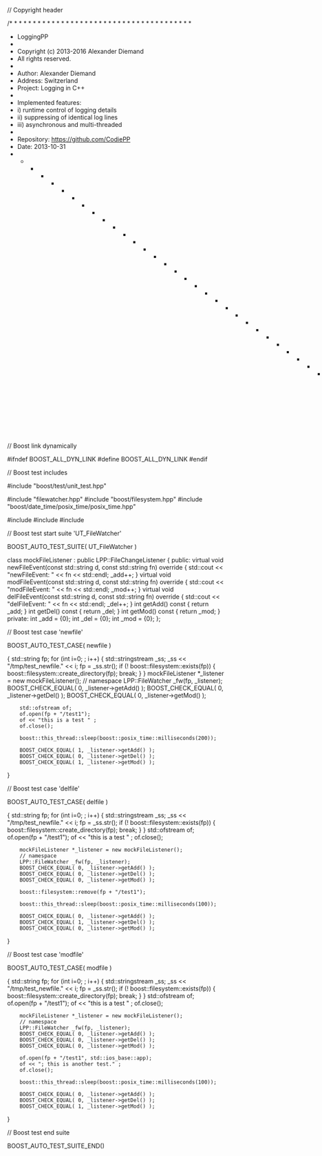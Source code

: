
// Copyright header

/* * * * * * * * * * * * * * * * * * * * * * * * * * * * * * * * * * * * * * *
 * LoggingPP
 *
 * Copyright (c) 2013-2016 Alexander Diemand
 * All rights reserved.
 *
 * Author:     Alexander Diemand
 * Address:    Switzerland
 * Project:    Logging in C++
 *
 * Implemented features:
 * i)   runtime control of logging details
 * ii)  suppressing of identical log lines
 * iii) asynchronous and multi-threaded
 *
 * Repository: https://github.com/CodiePP
 * Date:       2013-10-31
 * * * * * * * * * * * * * * * * * * * * * * * * * * * * * * * * * * * * * * */


// Boost link dynamically

#ifndef BOOST_ALL_DYN_LINK
#define BOOST_ALL_DYN_LINK
#endif

// Boost test includes

#include "boost/test/unit_test.hpp"


#include "filewatcher.hpp"
#include "boost/filesystem.hpp"
#include "boost/date_time/posix_time/posix_time.hpp"

#include <iostream>
#include <sstream>
#include <fstream>

// Boost test start suite 'UT_FileWatcher'

BOOST_AUTO_TEST_SUITE( UT_FileWatcher )


class mockFileListener : public LPP::FileChangeListener
{
public:
        virtual void newFileEvent(const std::string d, const std::string fn) override { std::cout << "newFileEvent: " << fn << std::endl; _add++; }
        virtual void modFileEvent(const std::string d, const std::string fn) override { std::cout << "modFileEvent: " << fn << std::endl; _mod++; }
        virtual void delFileEvent(const std::string d, const std::string fn) override { std::cout << "delFileEvent: " << fn << std::endl; _del++; }
        int getAdd() const { return _add; }
        int getDel() const { return _del; }
        int getMod() const { return _mod; }
private:
        int _add = {0};
        int _del = {0};
        int _mod = {0};
};

// Boost test case 'newfile'

BOOST_AUTO_TEST_CASE( newfile )

{
        std::string fp;
        for (int i=0; ; i++)
        {
                std::stringstream _ss;
                _ss << "/tmp/test_newfile." << i;
                fp = _ss.str();
                if (! boost::filesystem::exists(fp)) 
                { 
                        boost::filesystem::create_directory(fp);
                        break;
                }
        }
        mockFileListener *_listener = new mockFileListener();
        // namespace
        LPP::FileWatcher _fw(fp, _listener);
        BOOST_CHECK_EQUAL( 0, _listener->getAdd() );
        BOOST_CHECK_EQUAL( 0, _listener->getDel() );
        BOOST_CHECK_EQUAL( 0, _listener->getMod() );

        std::ofstream of;
        of.open(fp + "/test1");
        of << "this is a test " ;
        of.close();

        boost::this_thread::sleep(boost::posix_time::milliseconds(200));

        BOOST_CHECK_EQUAL( 1, _listener->getAdd() );
        BOOST_CHECK_EQUAL( 0, _listener->getDel() );
        BOOST_CHECK_EQUAL( 1, _listener->getMod() );
}

// Boost test case 'delfile'

BOOST_AUTO_TEST_CASE( delfile )

{
        std::string fp;
        for (int i=0; ; i++)
        {
                std::stringstream _ss;
                _ss << "/tmp/test_newfile." << i;
                fp = _ss.str();
                if (! boost::filesystem::exists(fp)) 
                { 
                        boost::filesystem::create_directory(fp);
                        break;
                }
        }
        std::ofstream of;
        of.open(fp + "/test1");
        of << "this is a test " ;
        of.close();

        mockFileListener *_listener = new mockFileListener();
        // namespace
        LPP::FileWatcher _fw(fp, _listener);
        BOOST_CHECK_EQUAL( 0, _listener->getAdd() );
        BOOST_CHECK_EQUAL( 0, _listener->getDel() );
        BOOST_CHECK_EQUAL( 0, _listener->getMod() );

        boost::filesystem::remove(fp + "/test1");

        boost::this_thread::sleep(boost::posix_time::milliseconds(100));

        BOOST_CHECK_EQUAL( 0, _listener->getAdd() );
        BOOST_CHECK_EQUAL( 1, _listener->getDel() );
        BOOST_CHECK_EQUAL( 0, _listener->getMod() );
}

// Boost test case 'modfile'

BOOST_AUTO_TEST_CASE( modfile )

{
        std::string fp;
        for (int i=0; ; i++)
        {
                std::stringstream _ss;
                _ss << "/tmp/test_newfile." << i;
                fp = _ss.str();
                if (! boost::filesystem::exists(fp)) 
                { 
                        boost::filesystem::create_directory(fp);
                        break;
                }
        }
        std::ofstream of;
        of.open(fp + "/test1");
        of << "this is a test " ;
        of.close();

        mockFileListener *_listener = new mockFileListener();
        // namespace
        LPP::FileWatcher _fw(fp, _listener);
        BOOST_CHECK_EQUAL( 0, _listener->getAdd() );
        BOOST_CHECK_EQUAL( 0, _listener->getDel() );
        BOOST_CHECK_EQUAL( 0, _listener->getMod() );

        of.open(fp + "/test1", std::ios_base::app);
        of << "; this is another test." ;
        of.close();

        boost::this_thread::sleep(boost::posix_time::milliseconds(100));

        BOOST_CHECK_EQUAL( 0, _listener->getAdd() );
        BOOST_CHECK_EQUAL( 0, _listener->getDel() );
        BOOST_CHECK_EQUAL( 1, _listener->getMod() );
}

// Boost test end suite

BOOST_AUTO_TEST_SUITE_END()


